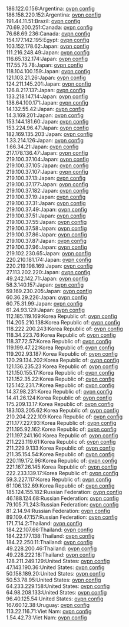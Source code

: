 186.122.0.156:Argentina: [ovpn config](vpn/186_122_0_156.ovpn)  
186.158.220.152:Argentina: [ovpn config](vpn/186_158_220_152.ovpn)  
191.44.11.51:Brazil: [ovpn config](vpn/191_44_11_51.ovpn)  
70.69.200.251:Canada: [ovpn config](vpn/70_69_200_251.ovpn)  
76.68.69.236:Canada: [ovpn config](vpn/76_68_69_236.ovpn)  
154.177.142.195:Egypt: [ovpn config](vpn/154_177_142_195.ovpn)  
103.152.178.62:Japan: [ovpn config](vpn/103_152_178_62.ovpn)  
111.216.248.49:Japan: [ovpn config](vpn/111_216_248_49.ovpn)  
116.65.132.174:Japan: [ovpn config](vpn/116_65_132_174.ovpn)  
117.55.75.78:Japan: [ovpn config](vpn/117_55_75_78.ovpn)  
118.104.100.159:Japan: [ovpn config](vpn/118_104_100_159.ovpn)  
121.103.21.26:Japan: [ovpn config](vpn/121_103_21_26.ovpn)  
124.211.145.201:Japan: [ovpn config](vpn/124_211_145_201.ovpn)  
126.8.217.137:Japan: [ovpn config](vpn/126_8_217_137.ovpn)  
133.218.147.14:Japan: [ovpn config](vpn/133_218_147_14.ovpn)  
138.64.100.171:Japan: [ovpn config](vpn/138_64_100_171.ovpn)  
14.132.55.42:Japan: [ovpn config](vpn/14_132_55_42.ovpn)  
14.3.169.201:Japan: [ovpn config](vpn/14_3_169_201.ovpn)  
153.144.181.60:Japan: [ovpn config](vpn/153_144_181_60.ovpn)  
153.224.96.47:Japan: [ovpn config](vpn/153_224_96_47.ovpn)  
182.169.135.203:Japan: [ovpn config](vpn/182_169_135_203.ovpn)  
1.33.214.126:Japan: [ovpn config](vpn/1_33_214_126.ovpn)  
1.66.34.21:Japan: [ovpn config](vpn/1_66_34_21.ovpn)  
217.178.136.47:Japan: [ovpn config](vpn/217_178_136_47.ovpn)  
219.100.37.104:Japan: [ovpn config](vpn/219_100_37_104.ovpn)  
219.100.37.105:Japan: [ovpn config](vpn/219_100_37_105.ovpn)  
219.100.37.107:Japan: [ovpn config](vpn/219_100_37_107.ovpn)  
219.100.37.13:Japan: [ovpn config](vpn/219_100_37_13.ovpn)  
219.100.37.177:Japan: [ovpn config](vpn/219_100_37_177.ovpn)  
219.100.37.182:Japan: [ovpn config](vpn/219_100_37_182.ovpn)  
219.100.37.19:Japan: [ovpn config](vpn/219_100_37_19.ovpn)  
219.100.37.31:Japan: [ovpn config](vpn/219_100_37_31.ovpn)  
219.100.37.49:Japan: [ovpn config](vpn/219_100_37_49.ovpn)  
219.100.37.51:Japan: [ovpn config](vpn/219_100_37_51.ovpn)  
219.100.37.55:Japan: [ovpn config](vpn/219_100_37_55.ovpn)  
219.100.37.58:Japan: [ovpn config](vpn/219_100_37_58.ovpn)  
219.100.37.86:Japan: [ovpn config](vpn/219_100_37_86.ovpn)  
219.100.37.87:Japan: [ovpn config](vpn/219_100_37_87.ovpn)  
219.100.37.96:Japan: [ovpn config](vpn/219_100_37_96.ovpn)  
219.102.230.65:Japan: [ovpn config](vpn/219_102_230_65.ovpn)  
220.210.181.174:Japan: [ovpn config](vpn/220_210_181_174.ovpn)  
220.219.198.169:Japan: [ovpn config](vpn/220_219_198_169.ovpn)  
27.113.202.220:Japan: [ovpn config](vpn/27_113_202_220.ovpn)  
49.242.142.71:Japan: [ovpn config](vpn/49_242_142_71.ovpn)  
58.3.140.157:Japan: [ovpn config](vpn/58_3_140_157.ovpn)  
59.169.230.205:Japan: [ovpn config](vpn/59_169_230_205.ovpn)  
60.36.29.226:Japan: [ovpn config](vpn/60_36_29_226.ovpn)  
60.75.31.99:Japan: [ovpn config](vpn/60_75_31_99.ovpn)  
61.24.93.129:Japan: [ovpn config](vpn/61_24_93_129.ovpn)  
112.185.119.169:Korea Republic of: [ovpn config](vpn/112_185_119_169.ovpn)  
114.205.210.138:Korea Republic of: [ovpn config](vpn/114_205_210_138.ovpn)  
118.222.200.243:Korea Republic of: [ovpn config](vpn/118_222_200_243.ovpn)  
118.34.223.76:Korea Republic of: [ovpn config](vpn/118_34_223_76.ovpn)  
118.37.72.57:Korea Republic of: [ovpn config](vpn/118_37_72_57.ovpn)  
119.199.47.22:Korea Republic of: [ovpn config](vpn/119_199_47_22.ovpn)  
119.202.93.187:Korea Republic of: [ovpn config](vpn/119_202_93_187.ovpn)  
120.29.134.202:Korea Republic of: [ovpn config](vpn/120_29_134_202.ovpn)  
121.136.235.23:Korea Republic of: [ovpn config](vpn/121_136_235_23.ovpn)  
121.150.155.17:Korea Republic of: [ovpn config](vpn/121_150_155_17.ovpn)  
121.152.35.22:Korea Republic of: [ovpn config](vpn/121_152_35_22.ovpn)  
125.142.231.7:Korea Republic of: [ovpn config](vpn/125_142_231_7.ovpn)  
14.37.98.231:Korea Republic of: [ovpn config](vpn/14_37_98_231.ovpn)  
14.41.26.124:Korea Republic of: [ovpn config](vpn/14_41_26_124.ovpn)  
175.209.13.17:Korea Republic of: [ovpn config](vpn/175_209_13_17.ovpn)  
183.103.205.62:Korea Republic of: [ovpn config](vpn/183_103_205_62.ovpn)  
210.204.222.109:Korea Republic of: [ovpn config](vpn/210_204_222_109.ovpn)  
211.177.227.93:Korea Republic of: [ovpn config](vpn/211_177_227_93.ovpn)  
211.195.92.162:Korea Republic of: [ovpn config](vpn/211_195_92_162.ovpn)  
211.197.241.160:Korea Republic of: [ovpn config](vpn/211_197_241_160.ovpn)  
211.223.119.61:Korea Republic of: [ovpn config](vpn/211_223_119_61.ovpn)  
211.229.9.133:Korea Republic of: [ovpn config](vpn/211_229_9_133.ovpn)  
211.35.154.54:Korea Republic of: [ovpn config](vpn/211_35_154_54.ovpn)  
220.119.172.96:Korea Republic of: [ovpn config](vpn/220_119_172_96.ovpn)  
221.167.26.145:Korea Republic of: [ovpn config](vpn/221_167_26_145.ovpn)  
222.233.139.17:Korea Republic of: [ovpn config](vpn/222_233_139_17.ovpn)  
59.3.227.117:Korea Republic of: [ovpn config](vpn/59_3_227_117.ovpn)  
61.106.132.69:Korea Republic of: [ovpn config](vpn/61_106_132_69.ovpn)  
185.124.155.182:Russian Federation: [ovpn config](vpn/185_124_155_182.ovpn)  
46.188.124.68:Russian Federation: [ovpn config](vpn/46_188_124_68.ovpn)  
79.105.71.243:Russian Federation: [ovpn config](vpn/79_105_71_243.ovpn)  
81.2.14.94:Russian Federation: [ovpn config](vpn/81_2_14_94.ovpn)  
89.109.47.157:Russian Federation: [ovpn config](vpn/89_109_47_157.ovpn)  
171.7.14.2:Thailand: [ovpn config](vpn/171_7_14_2.ovpn)  
184.22.107.66:Thailand: [ovpn config](vpn/184_22_107_66.ovpn)  
184.22.177.138:Thailand: [ovpn config](vpn/184_22_177_138.ovpn)  
184.22.250.11:Thailand: [ovpn config](vpn/184_22_250_11.ovpn)  
49.228.200.46:Thailand: [ovpn config](vpn/49_228_200_46.ovpn)  
49.228.222.18:Thailand: [ovpn config](vpn/49_228_222_18.ovpn)  
128.211.249.129:United States: [ovpn config](vpn/128_211_249_129.ovpn)  
47.143.190.36:United States: [ovpn config](vpn/47_143_190_36.ovpn)  
50.158.189.20:United States: [ovpn config](vpn/50_158_189_20.ovpn)  
50.53.78.95:United States: [ovpn config](vpn/50_53_78_95.ovpn)  
64.233.229.158:United States: [ovpn config](vpn/64_233_229_158.ovpn)  
64.98.208.133:United States: [ovpn config](vpn/64_98_208_133.ovpn)  
96.40.125.54:United States: [ovpn config](vpn/96_40_125_54.ovpn)  
167.60.12.38:Uruguay: [ovpn config](vpn/167_60_12_38.ovpn)  
113.22.116.71:Viet Nam: [ovpn config](vpn/113_22_116_71.ovpn)  
1.54.42.73:Viet Nam: [ovpn config](vpn/1_54_42_73.ovpn)  
